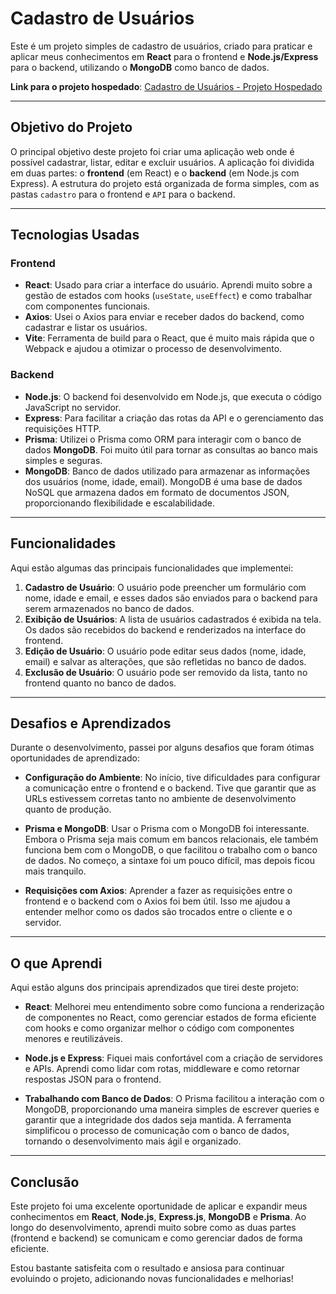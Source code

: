 # Cadastro de Usuários

Este é um projeto simples de cadastro de usuários, criado para praticar e aplicar meus conhecimentos em **React** para o frontend e **Node.js/Express** para o backend, utilizando o **MongoDB** como banco de dados.

**Link para o projeto hospedado**: [Cadastro de Usuários - Projeto Hospedado](https://cadastro-de-usuarios-ruby.vercel.app)

---

## Objetivo do Projeto

O principal objetivo deste projeto foi criar uma aplicação web onde é possível cadastrar, listar, editar e excluir usuários. A aplicação foi dividida em duas partes: o **frontend** (em React) e o **backend** (em Node.js com Express). A estrutura do projeto está organizada de forma simples, com as pastas `cadastro` para o frontend e `API` para o backend.

---

## Tecnologias Usadas

### Frontend
- **React**: Usado para criar a interface do usuário. Aprendi muito sobre a gestão de estados com hooks (`useState`, `useEffect`) e como trabalhar com componentes funcionais.
- **Axios**: Usei o Axios para enviar e receber dados do backend, como cadastrar e listar os usuários.
- **Vite**: Ferramenta de build para o React, que é muito mais rápida que o Webpack e ajudou a otimizar o processo de desenvolvimento.

### Backend
- **Node.js**: O backend foi desenvolvido em Node.js, que executa o código JavaScript no servidor.
- **Express**: Para facilitar a criação das rotas da API e o gerenciamento das requisições HTTP.
- **Prisma**: Utilizei o Prisma como ORM para interagir com o banco de dados **MongoDB**. Foi muito útil para tornar as consultas ao banco mais simples e seguras.
- **MongoDB**: Banco de dados utilizado para armazenar as informações dos usuários (nome, idade, email). MongoDB é uma base de dados NoSQL que armazena dados em formato de documentos JSON, proporcionando flexibilidade e escalabilidade.

---

## Funcionalidades

Aqui estão algumas das principais funcionalidades que implementei:

1. **Cadastro de Usuário**: O usuário pode preencher um formulário com nome, idade e email, e esses dados são enviados para o backend para serem armazenados no banco de dados.
2. **Exibição de Usuários**: A lista de usuários cadastrados é exibida na tela. Os dados são recebidos do backend e renderizados na interface do frontend.
3. **Edição de Usuário**: O usuário pode editar seus dados (nome, idade, email) e salvar as alterações, que são refletidas no banco de dados.
4. **Exclusão de Usuário**: O usuário pode ser removido da lista, tanto no frontend quanto no banco de dados.

---

## Desafios e Aprendizados

Durante o desenvolvimento, passei por alguns desafios que foram ótimas oportunidades de aprendizado:

- **Configuração do Ambiente**: No início, tive dificuldades para configurar a comunicação entre o frontend e o backend. Tive que garantir que as URLs estivessem corretas tanto no ambiente de desenvolvimento quanto de produção.

- **Prisma e MongoDB**: Usar o Prisma com o MongoDB foi interessante. Embora o Prisma seja mais comum em bancos relacionais, ele também funciona bem com o MongoDB, o que facilitou o trabalho com o banco de dados. No começo, a sintaxe foi um pouco difícil, mas depois ficou mais tranquilo.

- **Requisições com Axios**: Aprender a fazer as requisições entre o frontend e o backend com o Axios foi bem útil. Isso me ajudou a entender melhor como os dados são trocados entre o cliente e o servidor.

---

## O que Aprendi

Aqui estão alguns dos principais aprendizados que tirei deste projeto:

- **React**: Melhorei meu entendimento sobre como funciona a renderização de componentes no React, como gerenciar estados de forma eficiente com hooks e como organizar melhor o código com componentes menores e reutilizáveis.
  
- **Node.js e Express**: Fiquei mais confortável com a criação de servidores e APIs. Aprendi como lidar com rotas, middleware e como retornar respostas JSON para o frontend.

- **Trabalhando com Banco de Dados**: O Prisma facilitou a interação com o MongoDB, proporcionando uma maneira simples de escrever queries e garantir que a integridade dos dados seja mantida. A ferramenta simplificou o processo de comunicação com o banco de dados, tornando o desenvolvimento mais ágil e organizado.

---

## Conclusão

Este projeto foi uma excelente oportunidade de aplicar e expandir meus conhecimentos em **React**, **Node.js**, **Express.js**, **MongoDB** e **Prisma**. Ao longo do desenvolvimento, aprendi muito sobre como as duas partes (frontend e backend) se comunicam e como gerenciar dados de forma eficiente.

Estou bastante satisfeita com o resultado e ansiosa para continuar evoluindo o projeto, adicionando novas funcionalidades e melhorias!
